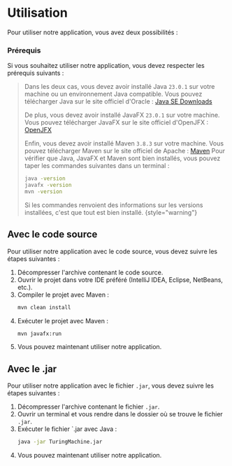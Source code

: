 # Utilisation

Pour utiliser notre application, vous avez deux possibilités :

### Prérequis

Si vous souhaitez utiliser notre application, vous devez respecter les prérequis suivants :

> Dans les deux cas, vous devez avoir installé Java `23.0.1` sur votre machine ou un environnement Java compatible.
> Vous pouvez télécharger Java sur le site officiel d'Oracle : [Java SE Downloads](https://www.oracle.com/java/technologies/javase-jdk11-downloads.html)
> 
> De plus, vous devez avoir installé JavaFX `23.0.1` sur votre machine. Vous pouvez télécharger JavaFX sur le site officiel d'OpenJFX : [OpenJFX](https://openjfx.io/)
> 
> Enfin, vous devez avoir installé Maven `3.8.3` sur votre machine. Vous pouvez télécharger Maven sur le site officiel de Apache : [Maven](https://maven.apache.org/download.cgi)
> Pour vérifier que Java, JavaFX et Maven sont bien installés, vous pouvez taper les commandes suivantes dans un terminal :
> ```bash
> java -version
> javafx -version
> mvn -version
> ```
> Si les commandes renvoient des informations sur les versions installées, c'est que tout est bien installé.
{style="warning"}

## Avec le code source

Pour utiliser notre application avec le code source, vous devez suivre les étapes suivantes :

1. Décompresser l'archive contenant le code source.
2. Ouvrir le projet dans votre IDE préféré (IntelliJ IDEA, Eclipse, NetBeans, etc.).
3. Compiler le projet avec Maven :
   ```bash
   mvn clean install
   ```
4. Exécuter le projet avec Maven :
   ```bash
   mvn javafx:run
   ```
5. Vous pouvez maintenant utiliser notre application.

## Avec le .jar

Pour utiliser notre application avec le fichier `.jar`, vous devez suivre les étapes suivantes :

1. Décompresser l'archive contenant le fichier `.jar`.
2. Ouvrir un terminal et vous rendre dans le dossier où se trouve le fichier `.jar`.
3. Exécuter le fichier `.jar avec Java :
   ```bash
   java -jar TuringMachine.jar
   ```
4. Vous pouvez maintenant utiliser notre application.